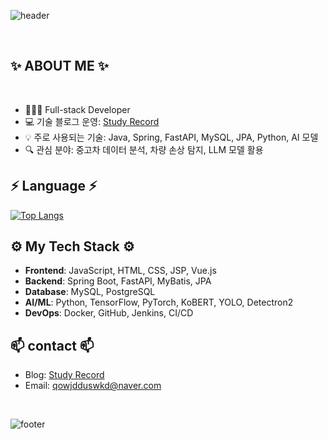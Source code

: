 ![header](https://capsule-render.vercel.app/api?type=waving&color=gradient&height=300&section=header&text=BaeJungYeon&fontAlignY=40&fontSize=100&desc=(^^)&descAlignY=65&animation=twinkling)

<br/>

## ✨ ABOUT ME ✨

<br/>

- 👩🏻‍💻 Full-stack Developer
- 💻 기술 블로그 운영: [Study Record](https://qowjdduswkd.tistory.com/)
- 💡 주로 사용되는 기술: Java, Spring, FastAPI, MySQL, JPA, Python, AI 모델
- 🔍 관심 분야: 중고차 데이터 분석, 차량 손상 탐지, LLM 모델 활용

## ⚡️ Language ⚡️

[![Top Langs](https://github-readme-stats.vercel.app/api/top-langs/?username=jungyeons&layout=compact)](https://github.com/jungyeons)

## ⚙️ My Tech Stack ⚙️

- **Frontend**: JavaScript, HTML, CSS, JSP, Vue.js
- **Backend**: Spring Boot, FastAPI, MyBatis, JPA
- **Database**: MySQL, PostgreSQL
- **AI/ML**: Python, TensorFlow, PyTorch, KoBERT, YOLO, Detectron2
- **DevOps**: Docker, GitHub, Jenkins, CI/CD

## 📫 contact 📫

- Blog: [Study Record](https://qowjdduswkd.tistory.com/)
- Email: [qowjdduswkd@naver.com](mailto:qowjdduswkd@naver.com)

<br/>

![footer](https://capsule-render.vercel.app/api?section=footer&type=waving&color=e2e4e3&height=130)
